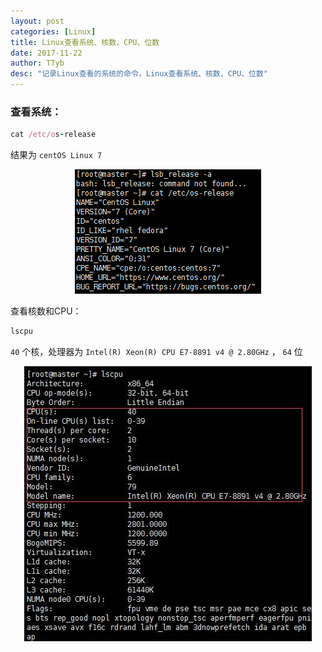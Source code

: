 ```yaml
---
layout: post
categories: [Linux]
title: Linux查看系统、核数、CPU、位数
date: 2017-11-22
author: TTyb
desc: "记录Linux查看的系统的命令，Linux查看系统、核数、CPU、位数"
---
```





### 查看系统：

~~~ruby
cat /etc/os-release
~~~

结果为 `centOS Linux 7`

<p style="text-align:center"><img src="/static/postimage/linux/linuxorder/996148-20171122110858711-803928001.png" class="img-responsive"/></p>

查看核数和CPU：

~~~ruby
lscpu
~~~

`40` 个核，处理器为 `Intel(R) Xeon(R) CPU E7-8891 v4 @ 2.80GHz` ， `64` 位

<p style="text-align:center"><img src="/static/postimage/linux/linuxorder/996148-20171122111118430-1554890255.jpg" class="img-responsive"/></p>